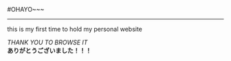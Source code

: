 <html>
  <head>
    <meta charset="utf-8"/>
    <title>RAILGUN86</title>
  </head>
  <body>
    #OHAYO~~~
    <hr/>
    <p>this is my first time to hold my personal website</p>
    <em>THANK YOU TO BROWSE IT</em><br/>
    <strong>ありがとうございました！！！</strong>
  </body>
</html>
